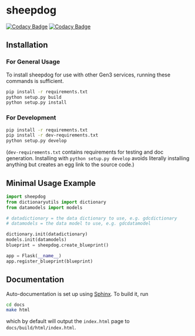 # sheepdog

[![Codacy Badge](https://api.codacy.com/project/badge/Grade/0069fa67707f48a7aabfe9de6b857392)](https://www.codacy.com/app/uc-cdis/sheepdog?utm_source=github.com&amp;utm_medium=referral&amp;utm_content=uc-cdis/sheepdog&amp;utm_campaign=Badge_Grade)
[![Codacy Badge](https://api.codacy.com/project/badge/Coverage/0069fa67707f48a7aabfe9de6b857392)](https://www.codacy.com/app/uc-cdis/sheepdog?utm_source=github.com&utm_medium=referral&utm_content=uc-cdis/sheepdog&utm_campaign=Badge_Coverage)

## Installation

### For General Usage

To install sheepdog for use with other Gen3 services, running these commands is sufficient.

```bash
pip install -r requirements.txt
python setup.py build
python setup.py install
```

### For Development

```bash
pip install -r requirements.txt
pip install -r dev-requirements.txt
python setup.py develop
```

(`dev-requirements.txt` contains requirements for testing and doc generation.
Installing with `python setup.py develop` avoids literally installing anything
but creates an egg link to the source code.)

## Minimal Usage Example

```python
import sheepdog
from dictionaryutils import dictionary
from datamodels import models

# datadictionary = the data dictionary to use, e.g. gdcdictionary
# datamodels = the data model to use, e.g. gdcdatamodel

dictionary.init(datadictionary)
models.init(datamodels)
blueprint = sheepdog.create_blueprint()

app = Flask(__name__)
app.register_blueprint(blueprint)
```

## Documentation

Auto-documentation is set up using
[Sphinx](http://www.sphinx-doc.org/en/stable/). To build it, run
```bash
cd docs
make html
```
which by default will output the `index.html` page to
`docs/build/html/index.html`.
